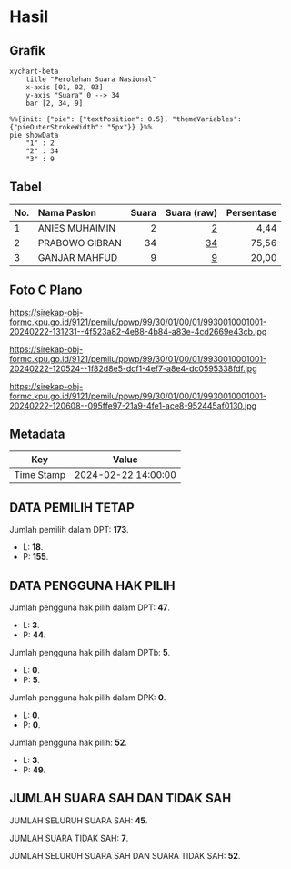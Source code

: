 # Hasil

## Grafik

```mermaid
xychart-beta
    title "Perolehan Suara Nasional"
    x-axis [01, 02, 03]
    y-axis "Suara" 0 --> 34
    bar [2, 34, 9]
```

```mermaid
%%{init: {"pie": {"textPosition": 0.5}, "themeVariables": {"pieOuterStrokeWidth": "5px"}} }%%
pie showData
    "1" : 2
    "2" : 34
    "3" : 9
```

## Tabel

| No. | Nama Paslon    | Suara | Suara (raw) | Persentase |
|:--- |:-------------- | -----:| -----------:| ----------:|
| 1   | ANIES MUHAIMIN | 2     | [2][p-1]    | 4,44       |
| 2   | PRABOWO GIBRAN | 34    | [34][p-2]   | 75,56      |
| 3   | GANJAR MAHFUD  | 9     | [9][p-3]    | 20,00      |


[p-1]: https://github.com/gigit-pemilu/pemilu-2024/blob/main/pilpres/hitung-suara/sub/99-luar-negeri/sub/30-colombo-sri-langka/sub/01-colombo-sri-langka/sub/0001-colombo-sri-langka/sub/001-pos-001/sub/paslon-1.txt
[p-2]: https://github.com/gigit-pemilu/pemilu-2024/blob/main/pilpres/hitung-suara/sub/99-luar-negeri/sub/30-colombo-sri-langka/sub/01-colombo-sri-langka/sub/0001-colombo-sri-langka/sub/001-pos-001/sub/paslon-2.txt
[p-3]: https://github.com/gigit-pemilu/pemilu-2024/blob/main/pilpres/hitung-suara/sub/99-luar-negeri/sub/30-colombo-sri-langka/sub/01-colombo-sri-langka/sub/0001-colombo-sri-langka/sub/001-pos-001/sub/paslon-3.txt

## Foto C Plano

https://sirekap-obj-formc.kpu.go.id/9121/pemilu/ppwp/99/30/01/00/01/9930010001001-20240222-131231--4f523a82-4e88-4b84-a83e-4cd2669e43cb.jpg

https://sirekap-obj-formc.kpu.go.id/9121/pemilu/ppwp/99/30/01/00/01/9930010001001-20240222-120524--1f82d8e5-dcf1-4ef7-a8e4-dc0595338fdf.jpg

https://sirekap-obj-formc.kpu.go.id/9121/pemilu/ppwp/99/30/01/00/01/9930010001001-20240222-120608--095ffe97-21a9-4fe1-ace8-952445af0130.jpg


## Metadata

| Key        | Value               |
| ---------- | ------------------- |
| Time Stamp | 2024-02-22 14:00:00 |


## DATA PEMILIH TETAP

Jumlah pemilih dalam DPT: **173**.
 * L: **18**.
 * P: **155**.

## DATA PENGGUNA HAK PILIH

Jumlah pengguna hak pilih dalam DPT: **47**.
 * L: **3**.
 * P: **44**.

Jumlah pengguna hak pilih dalam DPTb: **5**.
 * L: **0**.
 * P: **5**.

Jumlah pengguna hak pilih dalam DPK: **0**.
 * L: **0**.
 * P: **0**.

Jumlah pengguna hak pilih: **52**.
 * L: **3**.
 * P: **49**.

## JUMLAH SUARA SAH DAN TIDAK SAH

JUMLAH SELURUH SUARA SAH: **45**.

JUMLAH SUARA TIDAK SAH: **7**.

JUMLAH SELURUH SUARA SAH DAN SUARA TIDAK SAH: **52**.


